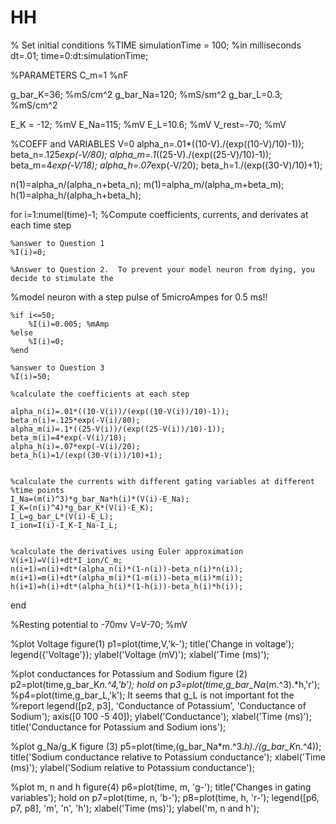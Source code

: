HH
==
% Set initial conditions 
%TIME
simulationTime = 100; %in milliseconds
dt=.01;
time=0:dt:simulationTime;

%PARAMETERS
C_m=1 %nF

g_bar_K=36; %mS/cm^2
g_bar_Na=120; %mS/sm^2
g_bar_L=0.3; %mS/cm^2

E_K = -12; %mV
E_Na=115; %mV
E_L=10.6; %mV
V_rest=-70; %mV


%COEFF and VARIABLES
V=0
alpha_n=.01*((10-V)./(exp((10-V)/10)-1)); 
beta_n=.125*exp(-V/80); 
alpha_m=.1*((25-V)./(exp((25-V)/10)-1)); 
beta_m=4*exp(-V/18); 
alpha_h=.07*exp(-V/20); 
beta_h=1./(exp((30-V)/10)+1); 

n(1)=alpha_n/(alpha_n+beta_n); 
m(1)=alpha_m/(alpha_m+beta_m); 
h(1)=alpha_h/(alpha_h+beta_h); 




for i=1:numel(time)-1; %Compute coefficients, currents, and derivates at each time step
   
    %answer to Question 1
    %I(i)=0;
    
    %Answer to Question 2.  To prevent your model neuron from dying, you decide to stimulate the
%model neuron with a step pulse of 5microAmpes for 0.5 ms!!

    %if i<=50;
        %I(i)=0.005; %mAmp
    %else
        %I(i)=0;
    %end
  
    %answer to Question 3
    %I(i)=50;
    
    %calculate the coefficients at each step
   
    alpha_n(i)=.01*((10-V(i))/(exp((10-V(i))/10)-1));
    beta_n(i)=.125*exp(-V(i)/80);
    alpha_m(i)=.1*((25-V(i))/(exp((25-V(i))/10)-1));
    beta_m(i)=4*exp(-V(i)/18);
    alpha_h(i)=.07*exp(-V(i)/20);
    beta_h(i)=1/(exp((30-V(i))/10)+1);
   
   
    %calculate the currents with different gating variables at different
    %time points
    I_Na=(m(i)^3)*g_bar_Na*h(i)*(V(i)-E_Na); 
    I_K=(n(i)^4)*g_bar_K*(V(i)-E_K); 
    I_L=g_bar_L*(V(i)-E_L); 
    I_ion=I(i)-I_K-I_Na-I_L;

   
    %calculate the derivatives using Euler approximation
    V(i+1)=V(i)+dt*I_ion/C_m;
    n(i+1)=n(i)+dt*(alpha_n(i)*(1-n(i))-beta_n(i)*n(i)); 
    m(i+1)=m(i)+dt*(alpha_m(i)*(1-m(i))-beta_m(i)*m(i)); 
    h(i+1)=h(i)+dt*(alpha_h(i)*(1-h(i))-beta_h(i)*h(i)); 

end

%Resting potential to -70mv
V=V-70; %mV


%plot Voltage
figure(1)
p1=plot(time,V,'k-');
title('Change in voltage');
legend({'Voltage'});
ylabel('Voltage (mV)');
xlabel('Time (ms)');


%plot conductances for Potassium and Sodium
figure (2)
p2=plot(time,g_bar_K*n.^4,'b');
hold on
p3=plot(time,g_bar_Na*(m.^3).*h,'r');
%p4=plot(time,g_bar_L,'k'); It seems that g_L is not important fot the
%report
legend([p2, p3], 'Conductance of Potassium', 'Conductance of Sodium');
axis([0 100 -5 40]);
ylabel('Conductance');
xlabel('Time (ms)');
title('Conductance for Potassium and Sodium ions');

%plot g_Na/g_K
figure (3)
p5=plot(time,(g_bar_Na*m.^3.*h)./(g_bar_K*n.^4));
title('Sodium conductance relative to Potassium conductance');
xlabel('Time (ms)');
ylabel('Sodium relative to Potassium conductance');

%plot m, n and h
figure(4)
p6=plot(time, m, 'g-');
title('Changes in gating variables');
hold on
p7=plot(time, n, 'b-');
p8=plot(time, h, 'r-');
legend([p6, p7, p8], 'm', 'n', 'h');
xlabel('Time (ms)');
ylabel('m, n and h');



